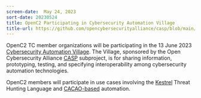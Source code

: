 ```yaml
---
screen-date:  May 24, 2023
sort-date: 20230524
title: OpenC2 Participating in Cybersecurity Automation Village 
title-url: https://github.com/opencybersecurityalliance/casp/blob/main/Plugfests/NextPlugfest/2023-06-13-USC/README.md
---
```


OpenC2 TC member organizations will be participating in the 13
June 2023 [Cybersecurity Automation
Village](https://github.com/opencybersecurityalliance/casp/blob/main/Plugfests/NextPlugfest/2023-06-13-USC).
The Village, sponsored by the Open Cybersecurity Alliance
[CASP](https://opencybersecurityalliance.org/casp/) subproject,
is for sharing information, prototyping, testing, and specifying
interoperability among cybersecurity automation technologies.

OpenC2 members will participate in use cases involving the
[Kestrel](https://github.com/opencybersecurityalliance/kestrel-lang)
Threat Hunting Language and
[CACAO-based](https://www.oasis-open.org/committees/tc_home.php?wg_abbrev=cacao)
automation.